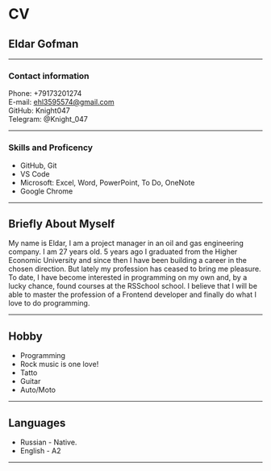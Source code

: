 # CV

## Eldar Gofman
**********
### Contact information
Phone: +79173201274  
E-mail: ehl3595574@gmail.com  
GitHub: Knight047  
Telegram: @Knight_047

**********
### Skills and Proficency
* GitHub, Git  
* VS Code  
* Microsoft: Excel, Word, PowerPoint, To Do, OneNote  
* Google Chrome  

***********

## Briefly About Myself
My name is Eldar, I am a project manager in an oil and gas engineering company. I am 27 years old. 5 years ago I graduated from the Higher Economic University and since then I have been building a career in the chosen direction. But lately my profession has ceased to bring me pleasure. To date, I have become interested in programming on my own and, by a lucky chance, found courses at the RSSchool school. I believe that I will be able to master the profession of a Frontend developer and finally do what I love to do programming.  

***********

## Hobby
* Programming
* Rock music is one love!
* Tatto
* Guitar
* Auto/Moto 

***********

## Languages
* Russian - Native.
* English - A2  

***********